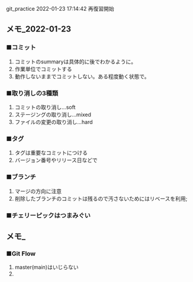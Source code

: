 git_practice
2022-01-23 17:14:42
再復習開始
## メモ_2022-01-23
### ■コミット
1. コミットのsummaryは具体的に後でわかるように。
2. 作業単位でコミットする
3. 動作しないままでコミットしない。ある程度動く状態で。

### ■取り消しの3種類
1. コミットの取り消し…soft
2. ステージングの取り消し…mixed
3. ファイルの変更の取り消し…hard


### ■タグ
1. タグは重要なコミットにつける
2. バージョン番号やリリース日などで

### ■ブランチ
1. マージの方向に注意
2. 削除したブランチのコミットは残るので汚さないためにはリベースを利用;

### ■チェリーピックはつまみぐい

## メモ_
### ■Git Flow
1. master(main)はいじらない
2. 